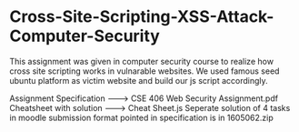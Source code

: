 # Cross-Site-Scripting-XSS-Attack-Computer-Security

This assignment was given in computer security course to realize how cross site scripting works in vulnarable websites. We used famous seed ubuntu platform as victim website and build our js script accordingly.


Assignment Specification ---> CSE 406 Web Security Assignment.pdf
Cheatsheet with solution ---> Cheat Sheet.js
Seperate solution of 4 tasks in moodle submission format pointed in specification is in 1605062.zip

